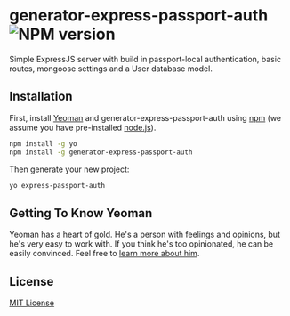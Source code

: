 # generator-express-passport-auth ![NPM version][npm-image]Simple ExpressJS server with build in passport-local authentication, basic routes, mongoose settings and a User database model.## InstallationFirst, install [Yeoman](http://yeoman.io) and generator-express-passport-auth using [npm](https://www.npmjs.com/) (we assume you have pre-installed [node.js](https://nodejs.org/)).```bashnpm install -g yonpm install -g generator-express-passport-auth```Then generate your new project:```bashyo express-passport-auth```## Getting To Know YeomanYeoman has a heart of gold. He&#39;s a person with feelings and opinions, but he&#39;s very easy to work with. If you think he&#39;s too opinionated, he can be easily convinced. Feel free to [learn more about him](http://yeoman.io/).## License[MIT License](http://en.wikipedia.org/wiki/MIT_License)[npm-image]: https://badge.fury.io/js/generator-express-passport-auth.svg[npm-url]: https://npmjs.org/package/generator-express-passport-auth[travis-image]: https://travis-ci.org//generator-express-passport-auth.svg?branch=master[travis-url]: https://travis-ci.org//generator-express-passport-auth[daviddm-image]: https://david-dm.org//generator-express-passport-auth.svg?theme=shields.io[daviddm-url]: https://david-dm.org//generator-express-passport-auth